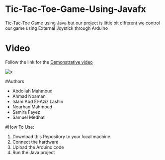 # Tic-Tac-Toe-Game-Using-Javafx
Tic-Tac-Toe Game using Java but our project is little bit different we control our game using External Joystick through Arduino

# Video
Follow the link for the [Demonstrative video](https://youtu.be/4tB1NDlyix0)

![x](https://user-images.githubusercontent.com/71322040/206015901-6825ec30-d411-4921-8f0a-c94904cc65a9.jpg)

#Authors
* Abdollah Mahmoud
* Ahmad Noaman
* Islam Abd El-Aziz Lashin
* Nourhan Mahmoud
* Samira Fayez
* Samuel Medhat 

#How To Use:

1. Download this Repository to your local machine.
2. Connect the hardware
3. Upload the Arduino code
4. Run the Java project
